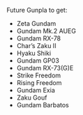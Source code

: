 Future Gunpla to get:
- Zeta Gundam
- Gundam Mk.2 AUEG
- Gundam RX-78
- Char’s Zaku II
- Hyaku Shiki
- Gundam GP03
- Gundam RX-73(G)E
- Strike Freedom
- Rising Freedom
- Gundam Exia
- Zaku Gouf
- Gundam Barbatos